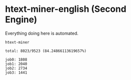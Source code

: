 # htext-miner-english (Second Engine)

Everything doing here is automated.

```
htext-miner

total: 8023/9523 (84.24866113619657%)

job0: 1808
job1: 2040
job2: 2734
job3: 1441
```